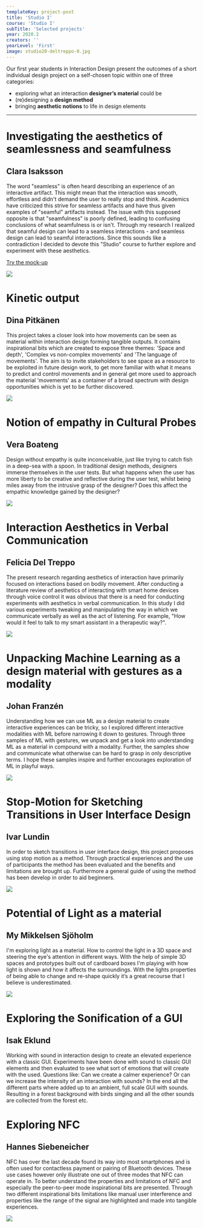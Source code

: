 ```yaml
---
templateKey: project-post
title: 'Studio I'
course: 'Studio I'
subTitle: 'Selected projects'
year: 2020.2
creators: ''
yearLevel: 'First'
image: studio20-deltreppo-0.jpg
---
```


Our first year students in Interaction Design present the outcomes of a short individual design project on a self-chosen topic within one of three categories:

 - exploring what an interaction **designer’s material** could be
 - (re)designing a **design method**
 - bringing **aesthetic notions** to life in design elements

---

<div className="narrow section">

# Investigating the aesthetics of seamlessness and seamfulness
## Clara Isaksson

The word "seamless" is often heard describing an experience of an interactive artifact. This might mean that the interaction was smooth, effortless and didn't demand the user to really stop and think. Academics have criticized this strive for seamless artifacts and have thus given examples of "seamful" artifacts instead. The issue with this supposed opposite is that "seamfulness" is poorly defined, leading to confusing conclusions of what seamfulness is or isn't. Through my research I realized that seamful design can lead to a seamless interactions - and seamless design can lead to seamful interactions. Since this sounds like a contradiction I decided to devote this "Studio" course to further explore and experiment with these aesthetics.

[Try the mock-up](https://xd.adobe.com/view/4c394878-71b3-466f-7489-aae35e3e6e36-3a08/)


![](images/studio20-isaksson-0.png)
</div>

<div className="narrow section">

# Kinetic output
## Dina Pitkänen

This project takes a closer look into how movements can be seen as material within interaction design forming tangible outputs. It contains inspirational bits which are created to expose three themes: 'Space and depth', 'Complex vs non-complex movements' and 'The language of movements'. The aim is to invite stakeholders to see space as a resource to be exploited in future design work, to get more familiar with what it means to predict and control movements and in general get more used to approach the material 'movements' as a container of a broad spectrum with design opportunities which is yet to be further discovered.

![](images/studio20-pitkanen-0.jpg)
</div>

<div className="narrow section">

# Notion of empathy in Cultural Probes
## Vera Boateng

Design without empathy is quite inconceivable, just like trying to catch fish in a deep-sea with a spoon. In traditional design methods, designers immerse themselves in the user tests. But what happens when the user has more liberty to be creative and reflective during the user test, whilst being miles away from the intrusive grasp of the designer? Does this affect the empathic knowledge gained by the designer?

![](images/studio20-boateng-0.jpg)

</div>

<div className="narrow section">

# Interaction Aesthetics in Verbal Communication
## Felicia Del Treppo

The present research regarding aesthetics of interaction have primarily focused on interactions based on bodily movement. After conducting a literature review of aesthetics of interacting with smart home devices through voice control it was obvious that there is a need for conducting experiments with aesthetics in verbal communication. In this study I did various experiments tweaking and manipulating the way in which we communicate verbally as well as the act of listening. For example, "How would it feel to talk to my smart assistant in a therapeutic way?".

![](images/studio20-deltreppo-0.jpg)

</div>

<div className="narrow section">

# Unpacking Machine Learning as a design material with gestures as a modality
## Johan Franzén

Understanding how we can use ML as a design material to create interactive experiences can be tricky, so I explored different interactive modalities with ML before narrowing it down to gestures. Through three samples of ML with gestures, we unpack and get a look into understanding ML as a material in compound with a modality. Further, the samples show and communicate what otherwise can be hard to grasp in only descriptive terms. I hope these samples inspire and further encourages exploration of ML in playful ways.

![](images/studio20-franzen-0.jpg)
</div>

<div className="narrow section">

# Stop-Motion for Sketching Transitions in User Interface Design
## Ivar Lundin

In order to sketch transitions in user interface design, this project proposes using stop motion as a method. Through practical experiences and the use of participants the method has been evaluated and the benefits and limitations are brought up. Furthermore a general guide of using the method has been develop in order to aid beginners.

![](images/studio20-lundin-0.jpg)
</div>

<div className="narrow section">

# Potential of Light as a material
## My Mikkelsen Sjöholm

I'm exploring light as a material. How to control the light in a 3D space and steering the eye's attention in different ways. With the help of simple 3D spaces and prototypes built out of cardboard boxes I'm playing with how light is shown and how it affects the surroundings. With the lights properties of being able to change and re-shape quickly it’s a great recourse that I believe is underestimated. 

![](images/studio20-mikkelsensjoholm-0.png)
</div>

<div className="narrow section">

# Exploring the Sonification of a GUI
## Isak Eklund

Working with sound in interaction design to create an elevated experience with a classic GUI. Experiments have been done with sound to classic GUI elements and then evaluated to see what sort of emotions that will create with the used. Questions like: Can we create a calmer experience? Or can we increase the intensity of an interaction with sounds? In the end all the different parts where added up to an ambient, full scale GUI with sounds. Resulting in a forest background with birds singing and all the other sounds are collected from the forest etc.

<MauVideo id="0_vgoye0eu" />

</div>

<div className="narrow section">

# Exploring NFC
## Hannes Siebeneicher

NFC has over the last decade found its way into most smartphones and is often used for contactless payment or pairing of Bluetooth devices. These use cases however only illustrate one out of three modes that NFC can operate in. To better understand the properties and limitations of NFC and especially the peer-to-peer mode inspirational bits are presented. Through two different inspirational bits limitations like manual user interference and properties like the range of the signal are highlighted and made into tangible experiences.

![](images/studio20-siebeneicher-0.jpg)
</div>